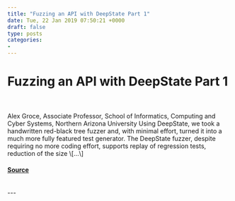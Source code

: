 ```yaml
---
title: "Fuzzing an API with DeepState Part 1"
date: Tue, 22 Jan 2019 07:50:21 +0000
draft: false
type: posts
categories: 
- 
---
```

# Fuzzing an API with DeepState Part 1

<br/>

<br/>
Alex Groce, Associate Professor, School of Informatics, Computing and Cyber Systems, Northern Arizona University Using DeepState, we took a handwritten red-black tree fuzzer and, with minimal effort, turned it into a much more fully featured test generator. The DeepState fuzzer, despite requiring no more coding effort, supports replay of regression tests, reduction of the size \[…\]

#### [Source](https://blog.trailofbits.com/2019/01/22/fuzzing-an-api-with-deepstate-part-1/)

<br/>
---
